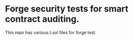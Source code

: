 # Forge security tests for smart contract auditing.

This repo has various.t.sol files for forge test.
